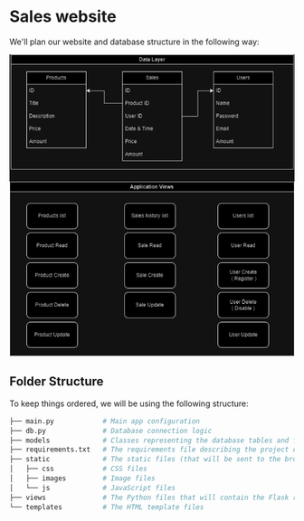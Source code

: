 # Sales website

We'll plan our website and database structure in the following way:

![Project Plan](./project-plan.png)

## Folder Structure

To keep things ordered, we will be using the following structure:

```sh
├── main.py            # Main app configuration
├── db.py              # Database connection logic
├── models             # Classes representing the database tables and functions to manipulate them
├── requirements.txt   # The requirements file describing the project dependencies
├── static             # The static files (that will be sent to the browser)
│   ├── css            # CSS files
│   ├── images         # Image files
│   └── js             # JavaScript files
├── views              # The Python files that will contain the Flask routes / Blueprint routes
└── templates          # The HTML template files
```
